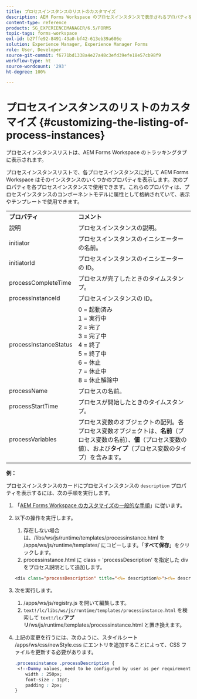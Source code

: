 ```yaml
---
title: プロセスインスタンスのリストのカスタマイズ
description: AEM Forms Workspace のプロセスインスタンスで表示されるプロパティをカスタマイズする方法。
content-type: reference
products: SG_EXPERIENCEMANAGER/6.5/FORMS
topic-tags: forms-workspace
exl-id: b27ffe92-8491-43a0-bf42-613eb39a606e
solution: Experience Manager, Experience Manager Forms
role: User, Developer
source-git-commit: f6771bd1338a4e27a48c3efd39efe18e57cb98f9
workflow-type: ht
source-wordcount: '293'
ht-degree: 100%

---
```


# プロセスインスタンスのリストのカスタマイズ {#customizing-the-listing-of-process-instances}

プロセスインスタンスリストは、AEM Forms Workspace のトラッキングタブに表示されます。

プロセスインスタンスリストで、各プロセスインスタンスに対して AEM Forms Workspace はそのインスタンスのいくつかのプロパティを表示します。次のプロパティを各プロセスインスタンスで使用できます。これらのプロパティは、プロセスインスタンスのコンポーネントモデルに属性として格納されていて、表示やテンプレートで使用できます。

<table>
 <tbody>
  <tr>
   <td><strong>プロパティ</strong></td>
   <td><strong>コメント</strong></td>
  </tr>
  <tr>
   <td>説明</td>
   <td>プロセスインスタンスの説明。</td>
  </tr>
  <tr>
   <td>initiator</td>
   <td>プロセスインスタンスのイニシエーターの名前。</td>
  </tr>
  <tr>
   <td>initiatorId</td>
   <td>プロセスインスタンスのイニシエーターの ID。</td>
  </tr>
  <tr>
   <td>processCompleteTime</td>
   <td>プロセスが完了したときのタイムスタンプ。</td>
  </tr>
  <tr>
   <td>processInstanceId</td>
   <td>プロセスインスタンスの ID。</td>
  </tr>
  <tr>
   <td>processInstanceStatus</td>
   <td>0 = 起動済み<br /> 1 = 実行中<br /> 2 = 完了<br /> 3 = 完了中<br /> 4 = 終了<br /> 5 = 終了中<br /> 6 = 休止<br /> 7 = 休止中<br /> 8 = 休止解除中</td>
  </tr>
  <tr>
   <td>processName</td>
   <td>プロセスの名前。</td>
  </tr>
  <tr>
   <td>processStartTime</td>
   <td>プロセスが開始したときのタイムスタンプ。</td>
  </tr>
  <tr>
   <td>processVariables</td>
   <td>プロセス変数のオブジェクトの配列。各プロセス変数オブジェクトは、<strong>名前</strong>（プロセス変数の名前）、<strong>値</strong>（プロセス変数の値）、および<strong>タイプ</strong>（プロセス変数のタイプ）を含みます。</td>
  </tr>
 </tbody>
</table>

**例：**

プロセスインスタンスのカードにプロセスインスタンスの `description` プロパティを表示するには、次の手順を実行します。

1. 「[AEM Forms Workspace のカスタマイズの一般的な手順](/help/forms/using/generic-steps-html-workspace-customization.md)」に従います。
1. 以下の操作を実行します。

   1. 存在しない場合は、/libs/ws/js/runtime/templates/processinstance.html を /apps/ws/js/runtime/templates/ にコピーします。「**すべて保存**」をクリックします。
   1. processinstance.html に class = &#39;processDescription&#39; を指定した div をプロセス説明として追加します。

   ```jsp
   <div class="processDescription" title="<%= description%>"><%= description%></div>
   ```

1. 次を実行します。

   1. /apps/ws/js/registry.js を開いて編集します。
   1. `text!/lc/libs/ws/js/runtime/templates/processinstance.html` を検索して `text!/lc/`**アプリ**/ws/js/runtime/templates/processinstance.html と置き換えます。

1. 上記の変更を行うには、次のように、スタイルシート /apps/ws/css/newStyle.css にエントリを追加することによって、CSS ファイルを更新する必要があります。

   ```css
   .processinstance .processDescription {
    <!--Dummy values, need to be configured by user as per requirement and user can add or delete any property depending upon requirement-->
       width : 250px;
       font-size : 11pt;
       padding : 2px;
   }
   ```
